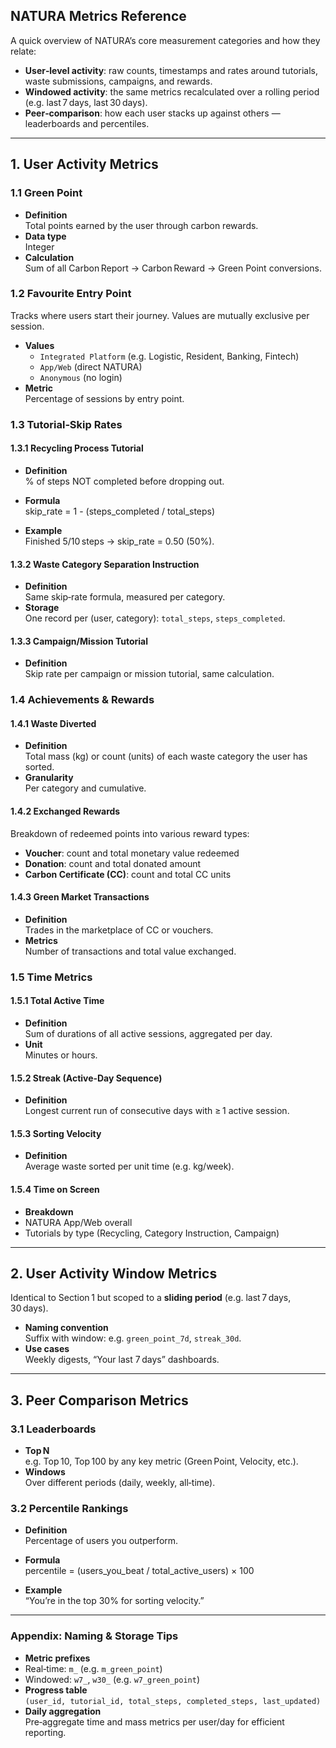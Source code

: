 ## NATURA Metrics Reference

A quick overview of NATURA’s core measurement categories and how they relate:

- **User‑level activity**: raw counts, timestamps and rates around tutorials, waste submissions, campaigns, and rewards.  
- **Windowed activity**: the same metrics recalculated over a rolling period (e.g. last 7 days, last 30 days).  
- **Peer‑comparison**: how each user stacks up against others — leaderboards and percentiles.  

---

## 1. User Activity Metrics

### 1.1 Green Point  
- **Definition**  
  Total points earned by the user through carbon rewards.  
- **Data type**  
  Integer  
- **Calculation**  
  Sum of all Carbon Report → Carbon Reward → Green Point conversions.

### 1.2 Favourite Entry Point  
Tracks where users start their journey. Values are mutually exclusive per session.  
- **Values**  
  - `Integrated Platform` (e.g. Logistic, Resident, Banking, Fintech)  
  - `App/Web` (direct NATURA)  
  - `Anonymous` (no login)  
- **Metric**  
  Percentage of sessions by entry point.

### 1.3 Tutorial‑Skip Rates  
#### 1.3.1 Recycling Process Tutorial  
- **Definition**  
  % of steps NOT completed before dropping out.  
- **Formula**  
skip_rate = 1 - (steps_completed / total_steps)

- **Example**  
Finished 5/10 steps → skip_rate = 0.50 (50%).

#### 1.3.2 Waste Category Separation Instruction  
- **Definition**  
Same skip‐rate formula, measured per category.  
- **Storage**  
One record per (user, category): `total_steps`, `steps_completed`.

#### 1.3.3 Campaign/Mission Tutorial  
- **Definition**  
Skip rate per campaign or mission tutorial, same calculation.

### 1.4 Achievements & Rewards  
#### 1.4.1 Waste Diverted  
- **Definition**  
Total mass (kg) or count (units) of each waste category the user has sorted.  
- **Granularity**  
Per category and cumulative.

#### 1.4.2 Exchanged Rewards  
Breakdown of redeemed points into various reward types:  
- **Voucher**: count and total monetary value redeemed  
- **Donation**: count and total donated amount  
- **Carbon Certificate (CC)**: count and total CC units  

#### 1.4.3 Green Market Transactions  
- **Definition**  
Trades in the marketplace of CC or vouchers.  
- **Metrics**  
Number of transactions and total value exchanged.

### 1.5 Time Metrics  
#### 1.5.1 Total Active Time  
- **Definition**  
Sum of durations of all active sessions, aggregated per day.  
- **Unit**  
Minutes or hours.

#### 1.5.2 Streak (Active‐Day Sequence)  
- **Definition**  
Longest current run of consecutive days with ≥ 1 active session.

#### 1.5.3 Sorting Velocity  
- **Definition**  
Average waste sorted per unit time (e.g. kg/week).

#### 1.5.4 Time on Screen  
- **Breakdown**  
- NATURA App/Web overall  
- Tutorials by type (Recycling, Category Instruction, Campaign)

---

## 2. User Activity Window Metrics

Identical to Section 1 but scoped to a **sliding period** (e.g. last 7 days, 30 days).  
- **Naming convention**  
Suffix with window: e.g. `green_point_7d`, `streak_30d`.  
- **Use cases**  
Weekly digests, “Your last 7 days” dashboards.

---

## 3. Peer Comparison Metrics

### 3.1 Leaderboards  
- **Top N**  
e.g. Top 10, Top 100 by any key metric (Green Point, Velocity, etc.).  
- **Windows**  
Over different periods (daily, weekly, all‐time).

### 3.2 Percentile Rankings  
- **Definition**  
Percentage of users you outperform.  
- **Formula**  
percentile = (users_you_beat / total_active_users) × 100

- **Example**  
“You’re in the top 30% for sorting velocity.”  

---

### Appendix: Naming & Storage Tips

- **Metric prefixes**  
- Real‑time: `m_` (e.g. `m_green_point`)  
- Windowed: `w7_`, `w30_` (e.g. `w7_green_point`)  
- **Progress table**  
`(user_id, tutorial_id, total_steps, completed_steps, last_updated)`  
- **Daily aggregation**  
Pre‑aggregate time and mass metrics per user/day for efficient reporting.
